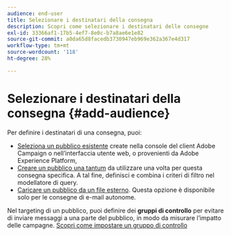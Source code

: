 ```yaml
---
audience: end-user
title: Selezionare i destinatari della consegna
description: Scopri come selezionare i destinatari delle consegne
exl-id: 33366af1-17b5-4ef7-8e0c-b7a8ae6e1e82
source-git-commit: a0da65d8facedb3730947eb969e362a367e4d317
workflow-type: tm+mt
source-wordcount: '118'
ht-degree: 28%

---
```


# Selezionare i destinatari della consegna {#add-audience}

Per definire i destinatari di una consegna, puoi:

* [Seleziona un pubblico esistente](add-audience.md) create nella console del client Adobe Campaign o nell’interfaccia utente web, o provenienti da Adobe Experience Platform,
* [Creare un pubblico una tantum](one-time-audience.md) da utilizzare una volta per questa consegna specifica. A tal fine, definisci e combina i criteri di filtro nel modellatore di query.
* [Caricare un pubblico da un file esterno](file-audience.md). Questa opzione è disponibile solo per le consegne di e-mail autonome.

Nel targeting di un pubblico, puoi definire dei **gruppi di controllo** per evitare di inviare messaggi a una parte del pubblico, in modo da misurare l’impatto delle campagne. [Scopri come impostare un gruppo di controllo](control-group.md)


